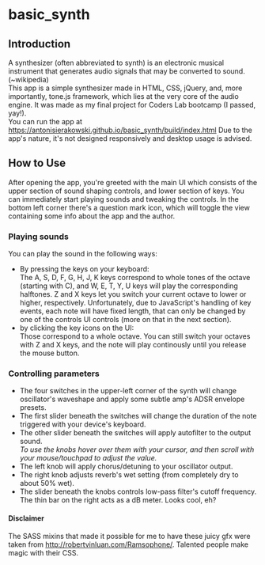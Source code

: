 # basic_synth

## Introduction

A synthesizer (often abbreviated to synth) is an electronic musical instrument that generates audio signals that may be converted to sound. (~wikipedia)<br />
This app is a simple synthesizer made in HTML, CSS, jQuery, and, more importantly, tone.js framework, which lies at the very core of the audio engine. It was made as my final project for Coders Lab bootcamp (I passed, yay!).<br />
You can run the app at https://antonisierakowski.github.io/basic_synth/build/index.html
Due to the app's nature, it's not designed responsively and desktop usage is advised.

## How to Use

After opening the app, you're greeted with the main UI which consists of the upper section of sound shaping controls, and lower section of keys. You can immediately start playing sounds and tweaking the controls. In the bottom left corner there's a question mark icon, which will toggle the view containing some info about the app and the author.

### Playing sounds
You can play the sound in the following ways:
* By pressing the keys on your keyboard:<br />
The A, S, D, F, G, H, J, K keys correspond to whole tones of the octave (starting with C), and W, E, T, Y, U keys will play the corresponding halftones. Z and X keys let you switch your current octave to lower or higher, respectively. Unfortunately, due to JavaScript's handling of key events, each note will have fixed length, that can only be changed by one of the controls UI controls (more on that in the next section).
* by clicking the key icons on the UI:<br />
Those correspond to a whole octave. You can still switch your octaves with Z and X keys, and the note will play continously until you release the mouse button.

### Controlling parameters
* The four switches in the upper-left corner of the synth will change oscillator's waveshape and apply some subtle amp's ADSR envelope presets.
* The first slider beneath the switches will change the duration of the note triggered with your device's keyboard.
* The other slider beneath the switches will apply autofilter to the output sound.<br />
_To use the knobs hover over them with your cursor, and then scroll with your mouse/touchpad to adjust the value._
* The left knob will apply chorus/detuning to your oscillator output.
* The right knob adjusts reverb's wet setting (from completely dry to about 50% wet).
* The slider beneath the knobs controls low-pass filter's cutoff frequency.
The thin bar on the right acts as a dB meter. Looks cool, eh?

#### Disclaimer
The SASS mixins that made it possible for me to have these juicy gfx were taken from http://robertvinluan.com/Ramsophone/. Talented people make magic with their CSS.
